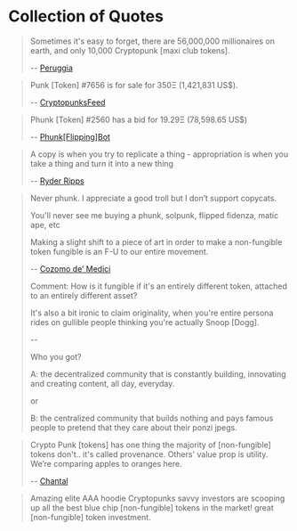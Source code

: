 # Collection of Quotes


> Sometimes it's easy to forget, there are 56,000,000 millionaires on earth, and only 10,000 Cryptopunk [maxi club tokens].
>
> -- [Peruggia](https://twitter.com/peruggia_v/status/1475190523900338177)


> Punk [Token] #7656 is for sale for 350Ξ (1,421,831 US$). 
>
> -- [CryptopunksFeed](https://twitter.com/CryptopunksFeed/status/1475171579076173825)


> Phunk [Token] #2560 has a bid for 19.29Ξ (78,598.65 US$)
>
> -- [Phunk[Flipping]Bot](https://twitter.com/PhunkBot/status/1475186553186041860)


> A copy is when you try to replicate a thing - appropriation is when you take a thing and turn it into a new thing
>
> -- [Ryder Ripps](https://twitter.com/Pauly0x/status/1474553134844416002)



> Never phunk. I appreciate a good troll but I don’t support copycats. 
>
> You'll never see me buying a phunk, solpunk, flipped fidenza, matic ape, etc
>
> Making a slight shift to a piece of art in order to make a non-fungible token fungible is an F-U to our entire movement. 
>
> -- [Cozomo de’ Medici](https://twitter.com/CozomoMedici/status/1474064980118949913)
>
> Comment:
>  How is it fungible if it's an entirely different token, attached to an entirely different asset?
>
> It's also a bit ironic to claim originality, 
> when you're entire persona rides on gullible people thinking you're actually Snoop [Dogg].
>
> --
>
> Who you got?
>
> A: the decentralized community that is constantly building, innovating and creating content, all day, everyday.
>
> or
>
> B: the centralized community that builds nothing and pays famous people to pretend that they care about their ponzi jpegs.




> Crypto Punk [tokens] has one thing the majority of [non-fungible] tokens don't..
> it's called provenance. Others' value prop is utility. We’re comparing apples to oranges here.
>
> -- [Chantal](https://twitter.com/chantal_cmbarce/status/1475204786630774785)


> Amazing elite AAA hoodie Cryptopunks savvy investors are scooping up all the best 
> blue chip [non-fungible] tokens in the market! great [non-fungible] token investment.

